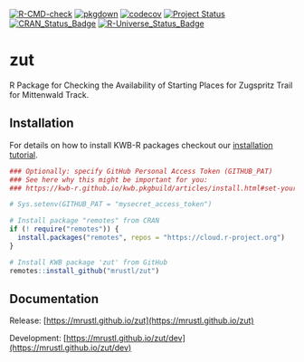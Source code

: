 [![R-CMD-check](https://github.com/mrustl/zut/workflows/R-CMD-check/badge.svg)](https://github.com/mrustl/zut/actions?query=workflow%3AR-CMD-check)
[![pkgdown](https://github.com/mrustl/zut/workflows/pkgdown/badge.svg)](https://github.com/mrustl/zut/actions?query=workflow%3Apkgdown)
[![codecov](https://codecov.io/github/mrustl/zut/branch/main/graphs/badge.svg)](https://codecov.io/github/mrustl/zut)
[![Project Status](https://img.shields.io/badge/lifecycle-experimental-orange.svg)](https://www.tidyverse.org/lifecycle/#experimental)
[![CRAN_Status_Badge](https://www.r-pkg.org/badges/version/zut)]()
[![R-Universe_Status_Badge](https://kwb-r.r-universe.dev/badges/zut)](https://kwb-r.r-universe.dev/)

# zut

R Package for Checking the Availability of Starting Places
for Zugspritz Trail for Mittenwald Track.

## Installation

For details on how to install KWB-R packages checkout our [installation tutorial](https://kwb-r.github.io/kwb.pkgbuild/articles/install.html).

```r
### Optionally: specify GitHub Personal Access Token (GITHUB_PAT)
### See here why this might be important for you:
### https://kwb-r.github.io/kwb.pkgbuild/articles/install.html#set-your-github_pat

# Sys.setenv(GITHUB_PAT = "mysecret_access_token")

# Install package "remotes" from CRAN
if (! require("remotes")) {
  install.packages("remotes", repos = "https://cloud.r-project.org")
}

# Install KWB package 'zut' from GitHub
remotes::install_github("mrustl/zut")
```

## Documentation

Release: [https://mrustl.github.io/zut](https://mrustl.github.io/zut)

Development: [https://mrustl.github.io/zut/dev](https://mrustl.github.io/zut/dev)
